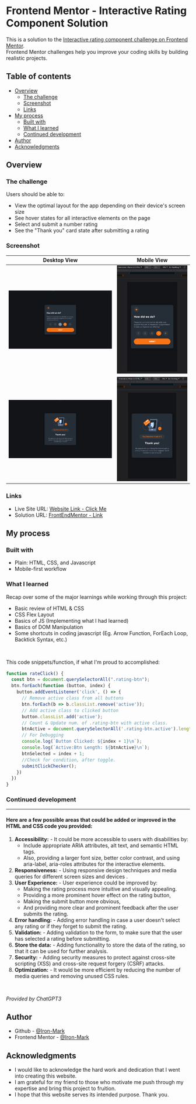 # Frontend Mentor - Interactive Rating Component Solution

This is a solution to the [Interactive rating component challenge on Frontend Mentor](https://www.frontendmentor.io/challenges/interactive-rating-component-koxpeBUmI). <br>
Frontend Mentor challenges help you improve your coding skills by building realistic projects. 

## Table of contents

- [Overview](#overview)
  - [The challenge](#the-challenge)
  - [Screenshot](#screenshot)
  - [Links](#links)
- [My process](#my-process)
  - [Built with](#built-with)
  - [What I learned](#what-i-learned)
  - [Continued development](#continued-development)
- [Author](#author)
- [Acknowledgments](#acknowledgments)


## Overview

### The challenge

Users should be able to:

- View the optimal layout for the app depending on their device's screen size
- See hover states for all interactive elements on the page
- Select and submit a number rating
- See the "Thank you" card state after submitting a rating

### Screenshot

| Desktop View | Mobile View |
|---------|---------|
| ![](design-finished/Finished-Desktop-20230120_130628.png) | ![](design-finished/Finished-Mobile-20230120_130732.png) |
| ![](design-finished/Finished-Desktop-20230120_130648.png) | ![](design-finished/Finished-Mobile-20230120_130753.png) |

### Links
- Live Site URL: [Website Link - Click Me](https://interactive-rating-component-hazel-iota.vercel.app/)
- Solution URL: [FrontEndMentor - Link](https://www.frontendmentor.io/solutions/interactive-rating-component-12uc3g8DGZ)

## My process

### Built with
- Plain: HTML, CSS, and Javascript 
- Mobile-first workflow

### What I learned

Recap over some of the major learnings while working through this project:
- Basic review of HTML & CSS
- CSS Flex Layout
- Basics of JS (Implementing what I had learned)
- Basics of DOM Manipulation
- Some shortcuts in coding javascript (Eg. Arrow Function, ForEach Loop, Backtick Syntax, etc.)

<br>

This code snippets/function, if what I'm proud to accomplished:

```js
function rateClick() {
  const btn = document.querySelectorAll(".rating-btn");
  btn.forEach(function (button, index) {
    button.addEventListener('click', () => {
      // Remove active class from all buttons
      btn.forEach(b => b.classList.remove('active'));
      // Add active class to clicked button
      button.classList.add('active');
      // Count & Update num. of .rating-btn with active class.
      btnActive = document.querySelectorAll('.rating-btn.active').length;
      // For Debugging
      console.log(`Button Clicked: ${index + 1}\n`);
      console.log(`Active:Btn Length: ${btnActive}\n`);
      btnSelected = index + 1;
      //Check for condition, after toggle.
      submitClickChecker();
    })
  })
}
```

### Continued development
<hr>

#### Here are a few possible areas that could be added or improved in the HTML and CSS code you provided:
1. **Accessibility:** - It could be more accessible to users with disabilities by:
    - Include appropriate ARIA attributes, alt text, and semantic HTML tags. 
    - Also, providing a larger font size, better color contrast, and using aria-label, aria-roles attributes for the interactive elements.
2. **Responsiveness:** - Using responsive design techniques and media queries for different screen sizes and devices .
3. **User Experience:** - User experience could be improved by: 
    - Making the rating process more intuitive and visually appealing. 
    - Providing a more prominent hover effect on the rating button, 
    - Making the submit button more obvious, 
    - And providing more clear and prominent feedback after the user submits the rating.
4. **Error handling:** - Adding error handling in case a user doesn't select any rating or if they forget to submit the rating.
5. **Validation:** - Adding validation to the form, to make sure that the user has selected a rating before submitting.
6. **Store the data:** - Adding functionality to store the data of the rating, so that it can be used for further analysis.
7. **Security:** - Adding security measures to protect against cross-site scripting (XSS) and cross-site request forgery (CSRF) attacks.
8. **Optimization:** - It would be more efficient by reducing the number of media queries and removing unused CSS rules.

<br>

_Provided by ChatGPT3_

## Author
- Github - [@Iron-Mark](https://github.com/Iron-Mark)
- Frontend Mentor - [@Iron-Mark](https://www.frontendmentor.io/profile/Iron-Mark)

## Acknowledgments
- I would like to acknowledge the hard work and dedication that I went into creating this website. 
- I am grateful for my friend to those who motivate me push through my expertise and bring this project to fruition. 
- I hope that this website serves its intended purpose. Thank you.
